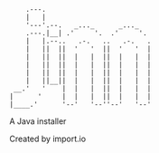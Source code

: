         .---.                           
        |   |                           
        '---'.--.   _..._      _..._    
        .---.|__| .'     '.  .'     '.  
        |   |.--..   .-.   ..   .-.   . 
        |   ||  ||  '   '  ||  '   '  | 
        |   ||  ||  |   |  ||  |   |  | 
        |   ||  ||  |   |  ||  |   |  | 
        |   ||  ||  |   |  ||  |   |  | 
        |   ||__||  |   |  ||  |   |  | 
     __.'   '    |  |   |  ||  |   |  | 
    |      '     |  |   |  ||  |   |  | 
    |____.'      '--'   '--''--'   '--' 

A Java installer

Created by import.io